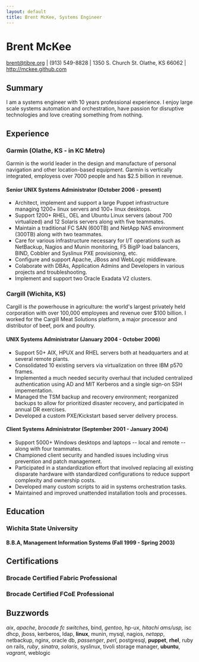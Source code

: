 ```yaml
---
layout: default
title: Brent McKee, Systems Engineer
---
```


Brent McKee
===========

<brent@tibre.org> | (913) 549-8828 | 1350 S. Church St. Olathe, KS 66062 | 
<http://mckee.github.com>  

## Summary
I am a systems engineer with 10 years professional experience.  I enjoy
large scale systems automation and orchestration, have passion for 
disruptive technologies and love creating something from nothing.


## Experience

### Garmin (Olathe, KS - in KC Metro)
Garmin is the world leader in the design and manufacture of personal 
navigation and other location-based equipment.  Garmin is vertically 
integrated, employess over 7000 people and has $2.5 billion in revenue.

#### Senior UNIX Systems Administrator (October 2006 - present)
* Architect, implement and support a large Puppet infrastructure managing 
  1200+ linux servers and 100+ linux desktops.
* Support 1200+ RHEL, OEL and Ubuntu Linux servers (about 700 virtualized) 
  and 12 Solaris servers along with five teammates.
* Maintain a traditional FC SAN (600TB) and NetApp NAS environment (300TB) 
  along with two teammates.
* Care for various infrastructure necessary for I/T operations such as 
  NetBackup, Nagios and Munin monitoring, F5 BigIP load balancers, BIND,
  Cobbler and Syslinux PXE provisioning, etc.
* Configure and support Apache, JBoss and WebLogic middleware.
* Colaborate with DBAs, Application Admins and Developers in various
  projects and troubleshooting.
* Implement and support two Oracle Exadata V2 clusters.


### Cargill (Wichita, KS)
Cargill is *the* powerhouse in agriculture: the world's largest privately 
held corporation with over 100,000 employees and revenue over $100 billion.
I worked for the Cargill Meat Solutions platform, a major processor and 
distributor of beef, pork and poultry.

#### UNIX Systems Administrator (January 2004 - October 2006)
* Support 50+ AIX, HPUX and RHEL servers both at headquarters and at
  several remote plants.
* Consolidated 10 existing servers via virtualization on three IBM p570 
  frames.
* Implemented a much needed security overhaul that included centralized
  authentication using AD and MIT Kerberos and a single sign-on SSH 
  impementation.
* Managed the TSM backup and recovery environment; reorganized backups to
  allow for prioritized disaster recovery, and participated in annual DR
  exercises.
* Developed a custom PXE/Kickstart based server delivery process.

#### Client Systems Administrator (September 2001 - January 2004)
* Support 5000+ Windows desktops and laptops -- local and remote -- along 
  with four teammates.
* Championed client security and handled issues including virus prevention
  and patch management.
* Participated in a standardization effort that involved replacing all 
  existing disparate hardware with standardized configurations to reduce
  support complexity and ownership costs.
* Developed many custom scripts to aid in systems orchestration tasks.
* Maintained and improved unattended installation tools and processes.


## Education

### Wichita State University
#### B.B.A, Management Information Systems (Fall 1999 - Spring 2003)


## Certifications

### Brocade Certified Fabric Professional
### Brocade Certified FCoE Professional

## Buzzwords
*aix*,
*apache*,
*brocade fc switches*,
bind,
*gentoo*,
hp-ux,
*hitachi ams/usp,*
isc dhcp,
jboss,
kerberos,
ldap,
**linux**,
munin,
mysql,
nagios,
*netapp*,
netbackup,
nginx,
oracle db,
*passenger*,
*perl*,
postgresql,
**puppet**,
**rhel**,
ruby on rails,
*ruby*,
*sinatra*,
*solaris*,
syslinux,
tivoli storage manager,
**ubuntu**,
*vagrant*,
weblogic
